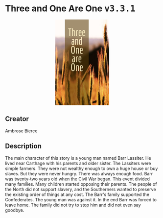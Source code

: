 
# Three and One Are One <kbd>v3.3.1</kbd>

<center>
  <img src="./cover-1024.jpg"/>
</center>

## Creator
Ambrose Bierce

## Description
The main character of this story is a young man named Barr Lassiter. He lived near Carthage with his parents and older sister. The Lassiters were simple farmers. They were not wealthy enough to own a huge house or buy slaves. But they were never hungry. There was always enough food. Barr was twenty-two years old when the Civil War began. This event divided many families. Many children started opposing their parents. The people of the North did not support slavery, and the Southerners wanted to preserve the existing order of things at any cost. The Barr's family supported the Confederates. The young man was against it. In the end Barr was forced to leave home. The family did not try to stop him and did not even say goodbye.
